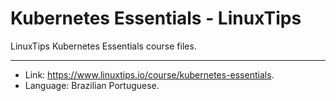 # Kubernetes Essentials - LinuxTips
LinuxTips Kubernetes Essentials course files.

---

* Link: https://www.linuxtips.io/course/kubernetes-essentials.
* Language: Brazilian Portuguese.
